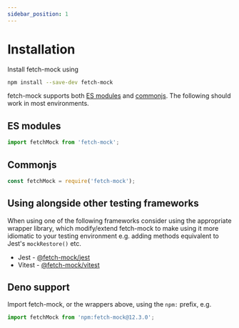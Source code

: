 ```yaml
---
sidebar_position: 1
---
```


# Installation

Install fetch-mock using

```bash
npm install --save-dev fetch-mock
```

fetch-mock supports both [ES modules](https://developer.mozilla.org/en-US/docs/Web/JavaScript/Guide/Modules) and [commonjs](https://requirejs.org/docs/commonjs.html). The following should work in most environments.

## ES modules

```js
import fetchMock from 'fetch-mock';
```

## Commonjs

```js
const fetchMock = require('fetch-mock');
```

## Using alongside other testing frameworks

When using one of the following frameworks consider using the appropriate wrapper library, which modify/extend fetch-mock to make using it more idiomatic to your testing environment e.g. adding methods equivalent to Jest's `mockRestore()` etc.

- Jest - [@fetch-mock/jest](/fetch-mock/docs/wrappers/jest)
- Vitest - [@fetch-mock/vitest](/fetch-mock/docs/wrappers/vitest)

## Deno support

Import fetch-mock, or the wrappers above, using the `npm:` prefix, e.g.

```js
import fetchMock from 'npm:fetch-mock@12.3.0';
```

